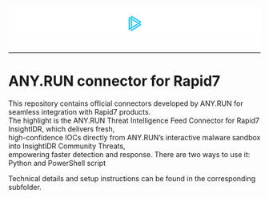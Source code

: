 <p align="center">
    <a href="#readme">
        <img alt="ANY.RUN logo" src="https://raw.githubusercontent.com/anyrun/anyrun-sdk/b3dfde1d3aa018d0a1c3b5d0fa8aaa652e80d883/static/logo.svg">
    </a>
</p>

______________________________________________________________________

# ANY.RUN connector for Rapid7

This repository contains official connectors developed by ANY.RUN for seamless integration with Rapid7 products.  
The highlight is the ANY.RUN Threat Intelligence Feed Connector for Rapid7 InsightIDR, which delivers fresh,  
high-confidence IOCs directly from ANY.RUN’s interactive malware sandbox into InsightIDR Community Threats,  
empowering faster detection and response. There are two ways to use it: Python and PowerShell script   

Technical details and setup instructions can be found in the corresponding subfolder.
